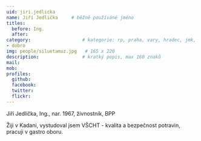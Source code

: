 ```yaml
---
uid: jiri.jedlicka
name: Jiří Jedlička  	# běžně používáné jméno
titles:
  before: Ing.
  after:
category:                 	# kategorie: rp, praha, vary, hradec, jmk, senat
- dobro
img: people/siluetamuz.jpg   # 165 x 220
description:            	# kratký popis, max 160 znaků
mail: 
mob:	
profiles:
  github:
  facebook: 
  twitter: 
  flickr:
---
```


Jiří Jedlička, Ing., nar. 1967, živnostník, BPP 

Žiji v Kadani, vystudoval jsem VŠCHT - kvalita a bezpečnost potravin, pracuji v gastro oboru. 
